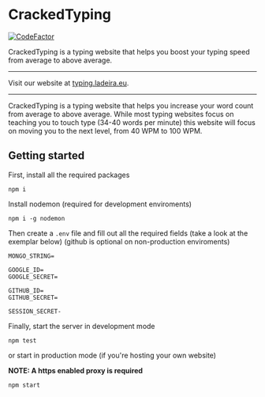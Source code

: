 # CrackedTyping
[![CodeFactor](https://www.codefactor.io/repository/github/dladeira/crackedtyping/badge?s=bd76f7d260ab89ec39a646d626f30eddc077e174)](https://www.codefactor.io/repository/github/dladeira/crackedtyping)

CrackedTyping is a typing website that helps you boost your typing speed from average to above average.
***
Visit our website at [typing.ladeira.eu](https://typing.ladeira.eu).
***
CrackedTyping is a typing website that helps you increase your word count from average to above average. While most typing websites focus on teaching you to touch type (34-40 words per minute) this website will focus on moving you to the next level, from 40 WPM to 100 WPM.

## Getting started

First, install all the required packages
```
npm i
```

Install nodemon (required for development enviroments)
```
npm i -g nodemon
```

Then create a `.env` file and fill out all the required fields (take a look at the exemplar below) (github is optional on non-production enviroments)
```
MONGO_STRING=

GOOGLE_ID=
GOOGLE_SECRET=

GITHUB_ID=
GITHUB_SECRET=

SESSION_SECRET-
```

Finally, start the server in development mode
```
npm test
```

or start in production mode (if you're hosting your own website)

**NOTE: A https enabled proxy is required**
```
npm start
```
